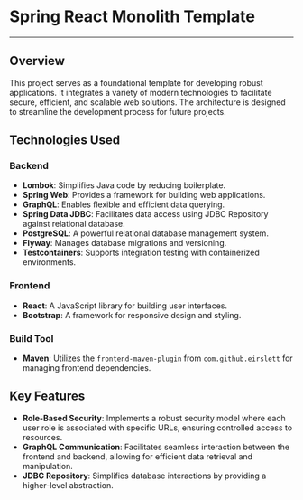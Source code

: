 # Spring React Monolith Template

---

## Overview

This project serves as a foundational template for developing robust applications. It integrates a variety of modern technologies to facilitate secure, efficient, and scalable web solutions. The architecture is designed to streamline the development process for future projects.

## Technologies Used

### Backend
- **Lombok**: Simplifies Java code by reducing boilerplate.
- **Spring Web**: Provides a framework for building web applications.
- **GraphQL**: Enables flexible and efficient data querying.
- **Spring Data JDBC**: Facilitates data access using JDBC Repository against relational database.
- **PostgreSQL**: A powerful relational database management system.
- **Flyway**: Manages database migrations and versioning.
- **Testcontainers**: Supports integration testing with containerized environments.

### Frontend
- **React**: A JavaScript library for building user interfaces.
- **Bootstrap**: A framework for responsive design and styling.

### Build Tool
- **Maven**: Utilizes the `frontend-maven-plugin` from `com.github.eirslett` for managing frontend dependencies.

## Key Features

- **Role-Based Security**: Implements a robust security model where each user role is associated with specific URLs, ensuring controlled access to resources.
- **GraphQL Communication**: Facilitates seamless interaction between the frontend and backend, allowing for efficient data retrieval and manipulation.
- **JDBC Repository**: Simplifies database interactions by providing a higher-level abstraction.
